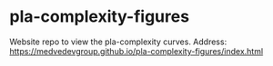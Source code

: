 # pla-complexity-figures
Website repo to view the pla-complexity curves. Address: https://medvedevgroup.github.io/pla-complexity-figures/index.html
